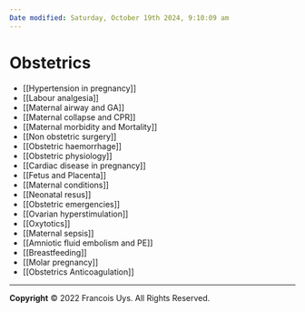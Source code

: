 ```yaml
---
Date modified: Saturday, October 19th 2024, 9:10:09 am
---
```

# Obstetrics
- [[Hypertension in pregnancy]]
- [[Labour analgesia]]
- [[Maternal airway and GA]]
- [[Maternal collapse and CPR]]
- [[Maternal morbidity and Mortality]]
- [[Non obstetric surgery]]
- [[Obstetric haemorrhage]]
- [[Obstetric physiology]]
- [[Cardiac disease in pregnancy]]
- [[Fetus and Placenta]]
- [[Maternal conditions]]
- [[Neonatal resus]]
- [[Obstetric emergencies]]
- [[Ovarian hyperstimulation]]
- [[Oxytotics]]
- [[Maternal sepsis]]
- [[Amniotic fluid embolism and PE]]
- [[Breastfeeding]]
- [[Molar pregnancy]]
- [[Obstetrics Anticoagulation]]


---

**Copyright**
© 2022 Francois Uys. All Rights Reserved.
